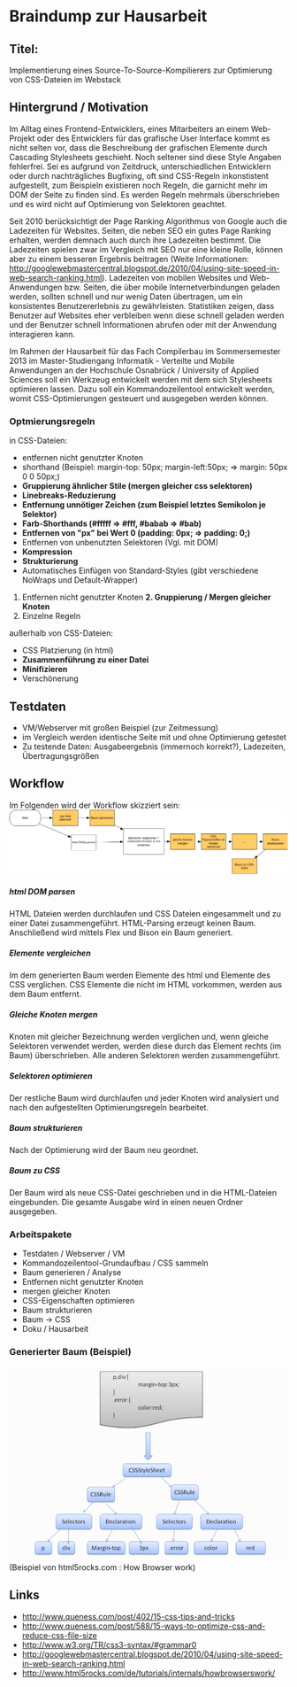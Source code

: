 # Braindump zur Hausarbeit

## Titel:

Implementierung eines Source-To-Source-Kompilierers zur Optimierung von CSS-Dateien im Webstack

## Hintergrund / Motivation

Im Alltag eines Frontend-Entwicklers, eines Mitarbeiters an einem Web-Projekt oder des Entwicklers für das grafische User Interface kommt es nicht selten vor, dass die Beschreibung der grafischen Elemente durch Cascading Stylesheets geschieht. Noch seltener sind diese Style Angaben fehlerfrei. Sei es aufgrund von Zeitdruck, unterschiedlichen Entwicklern oder durch nachträgliches Bugfixing, oft sind CSS-Regeln inkonstistent aufgestellt, zum Beispieln existieren noch Regeln, die garnicht mehr im DOM der Seite zu finden sind. Es werden Regeln mehrmals überschrieben und es wird nicht auf Optimierung von Selektoren geachtet. 

Seit 2010 berücksichtigt der Page Ranking Algorithmus von Google auch die Ladezeiten für Websites. Seiten, die neben SEO ein gutes Page Ranking erhalten, werden demnach auch durch ihre Ladezeiten bestimmt. Die Ladezeiten spielen zwar im Vergleich mit SEO nur eine kleine Rolle, können aber zu einem besseren Ergebnis beitragen (Weite Informationen: http://googlewebmastercentral.blogspot.de/2010/04/using-site-speed-in-web-search-ranking.html).
Ladezeiten von mobilen Websites und Web-Anwendungen bzw. Seiten, die über mobile Internetverbindungen geladen werden, sollten schnell und nur wenig Daten übertragen, um ein konsistentes Benutzererlebnis zu gewährleisten. Statistiken zeigen, dass Benutzer auf Websites eher verbleiben wenn diese schnell geladen werden und der Benutzer schnell Informationen abrufen oder mit der Anwendung interagieren kann.

Im Rahmen der Hausarbeit für das Fach Compilerbau im Sommersemester 2013 im Master-Studiengang Informatik - Verteilte und Mobile Anwendungen an der Hochschule Osnabrück / University of Applied Sciences soll ein Werkzeug entwickelt werden mit dem sich Stylesheets optimieren lassen. Dazu soll ein Kommandozeilentool entwickelt werden, womit CSS-Optimierungen gesteuert und ausgegeben werden können. 

### Optmierungsregeln

in CSS-Dateien:

* entfernen nicht genutzter Knoten
* shorthand (Beispiel: margin-top: 50px; margin-left:50px; => margin: 50px 0 0 50px;)
* **Gruppierung ähnlicher Stile (mergen gleicher css selektoren)**
* **Linebreaks-Reduzierung**
* **Entfernung unnötiger Zeichen (zum Beispiel letztes Semikolon je Selektor)**
* **Farb-Shorthands (#fffff => #fff, #babab => #bab)**
* **Entfernen von "px" bei Wert 0 (padding: 0px; => padding: 0;)**
* Entfernen von unbenutzten Selektoren (Vgl. mit DOM)
* **Kompression**
* **Strukturierung**
* Automatisches Einfügen von Standard-Styles (gibt verschiedene NoWraps und Default-Wrapper)

1. Entfernen nicht genutzter Knoten
**2. Gruppierung / Mergen gleicher Knoten**
3. Einzelne Regeln

außerhalb von CSS-Dateien:

* CSS Platzierung (in html)
* **Zusammenführung zu einer Datei**
* **Minifizieren**
* Verschönerung

## Testdaten

* VM/Webserver mit großen Beispiel (zur Zeitmessung)
* im Vergleich werden identische Seite mit und ohne Optimierung getestet
* Zu testende Daten: Ausgabeergebnis (immernoch korrekt?), Ladezeiten, Übertragungsgrößen

## Workflow

Im Folgenden wird der Workflow skizziert sein:
![App Workflow](app-workflow.png)

##### html DOM parsen
HTML Dateien werden durchlaufen und CSS Dateien eingesammelt und zu einer Datei zusammengeführt. HTML-Parsing erzeugt keinen Baum. Anschließend wird mittels Flex und Bison ein Baum generiert.

##### Elemente vergleichen
Im dem generierten Baum werden Elemente des html und Elemente des CSS verglichen. CSS Elemente die nicht im HTML vorkommen, werden aus dem  Baum entfernt.

##### Gleiche Knoten mergen
Knoten mit gleicher Bezeichnung werden verglichen und, wenn gleiche Selektoren verwendet werden, werden diese durch das Element rechts (im Baum) überschrieben. Alle anderen Selektoren werden zusammengeführt. 

##### Selektoren optimieren
Der restliche Baum wird durchlaufen und jeder Knoten wird analysiert und nach den aufgestellten Optimierungsregeln bearbeitet. 

##### Baum strukturieren
Nach der Optimierung wird der Baum neu geordnet. 

##### Baum zu CSS
Der Baum wird als neue CSS-Datei geschrieben und in die HTML-Dateien eingebunden. Die gesamte Ausgabe wird in einen neuen Ordner ausgegeben.

### Arbeitspakete

* Testdaten / Webserver / VM
* Kommandozeilentool-Grundaufbau / CSS sammeln
* Baum generieren / Analyse 
* Entfernen nicht genutzter Knoten
* mergen gleicher Knoten
* CSS-Eigenschaften optimieren
* Baum strukturieren
* Baum -> CSS
* Doku / Hausarbeit

### Generierter Baum (Beispiel)

![Tree Example](tree_example.png)
(Beispiel von html5rocks.com : How Browser work)

## Links

* http://www.queness.com/post/402/15-css-tips-and-tricks
* http://www.queness.com/post/588/15-ways-to-optimize-css-and-reduce-css-file-size
* http://www.w3.org/TR/css3-syntax/#grammar0
* http://googlewebmastercentral.blogspot.de/2010/04/using-site-speed-in-web-search-ranking.html
* http://www.html5rocks.com/de/tutorials/internals/howbrowserswork/
